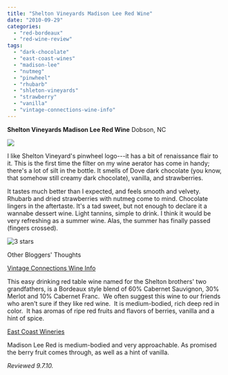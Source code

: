 ```yaml
---
title: "Shelton Vineyards Madison Lee Red Wine"
date: "2010-09-29"
categories: 
  - "red-bordeaux"
  - "red-wine-review"
tags: 
  - "dark-chocolate"
  - "east-coast-wines"
  - "madison-lee"
  - "nutmeg"
  - "pinwheel"
  - "rhubarb"
  - "shleton-vineyards"
  - "strawberry"
  - "vanilla"
  - "vintage-connections-wine-info"
---
```


**Shelton Vineyards Madison Lee Red Wine** Dobson, NC

![](http://www.thegourmez.com/gourmez/photos/madisonlee.jpg)

I like Shelton Vineyard's pinwheel logo---it has a bit of renaissance flair to it. This is the first time the filter on my wine aerator has come in handy; there's a lot of silt in the bottle. It smells of Dove dark chocolate (you know, that somehow still creamy dark chocolate), vanilla, and strawberries.

It tastes much better than I expected, and feels smooth and velvety. Rhubarb and dried strawberries with nutmeg come to mind. Chocolate lingers in the aftertaste. It's a tad sweet, but not enough to declare it a wannabe dessert wine. Light tannins, simple to drink. I think it would be very refreshing as a summer wine. Alas, the summer has finally passed (fingers crossed).

![3 stars](http://s3.amazonaws.com/thegourmez-wpmedia/2009/02/rating_avocado1.gif "rating_avocado1")

Other Bloggers' Thoughts

[Vintage Connections Wine Info](http://vintageconnectionswineinfo.blogspot.com/2010/03/wine-tips-of-week-17-wines-of-usa-102.html)

This easy drinking red table wine named for the Shelton brothers' two grandfathers, is a Bordeaux style blend of 60% Cabernet Sauvignon, 30% Merlot and 10% Cabernet Franc.  We often suggest this wine to our friends who aren't sure if they like red wine.  It is medium-bodied, rich deep red in color.  It has aromas of ripe red fruits and flavors of berries, vanilla and a hint of spice.

[East Coast Wineries](http://eastcoastwineries.blogspot.com/2007/02/shelton-vineyards-madison-lee-red.html)

Madison Lee Red is medium-bodied and very approachable. As promised the berry fruit comes through, as well as a hint of vanilla.

_Reviewed 9.7.10._

